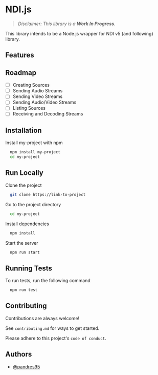 # NDI.js

> *Disclaimer: This library is a **Work In Progress**.*

This library intends to be a Node.js wrapper for NDI v5 (and following) library.


## Features


## Roadmap

- [ ] Creating Sources
- [ ] Sending Audio Streams
- [ ] Sending Video Streams
- [ ] Sending Audio/Video Streams
- [ ] Listing Sources
- [ ] Receiving and Decoding Streams

## Installation

Install my-project with npm

```bash
  npm install my-project
  cd my-project
```
    
## Run Locally

Clone the project

```bash
  git clone https://link-to-project
```

Go to the project directory

```bash
  cd my-project
```

Install dependencies

```bash
  npm install
```

Start the server

```bash
  npm run start
```


## Running Tests

To run tests, run the following command

```bash
  npm run test
```


## Contributing

Contributions are always welcome!

See `contributing.md` for ways to get started.

Please adhere to this project's `code of conduct`.


## Authors

- [@pandres95](https://www.github.com/pandres95)

